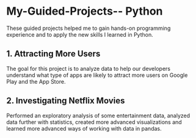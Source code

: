 # My-Guided-Projects-- Python
These guided projects helped me to gain hands-on programming experience and to apply the new skills I learned in Python.
<br />
## 1. Attracting More Users 
The goal for this project is to analyze data to help our developers understand what type of apps are likely to attract more users on Google Play and the App Store.
<br />
## 2. Investigating Netflix Movies
Performed an exploratory analysis of some entertainment data, analyzed data further with statistics, created more advanced visualizations and learned more advanced ways of working with data in pandas.
<br />
